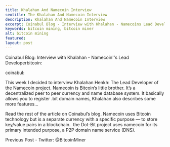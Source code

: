 ```yaml
---
title: Khalahan And Namecoin Interview
seotitle: The Khalahan And Namecoin Interview
description: Khalahan And Namecoin Interview
excerpt: Coinabul Blog - Interview with Khalahan - Namecoins Lead Developer bitcoin
keywords: bitcoin mining, bitcoin miner
alt: bitcoin mining
featured: 
layout: post
---
```

Coinabul Blog: Interview with Khalahan - Namecoin''s Lead Developerbitcoin:

coinabul:

This week I decided to interview Khalahan Henkh: The Lead Developer of the Namecoin project. Namecoin is Bitcoin’s little brother. It’s a decentralized peer to peer currency and name database system. It basically allows you to register .bit domain names, Khalahan also describes some more features…

Read the rest of the article on Coinabul’s blog.
Namecoin uses Bitcoin technology but is a separate currency with a specific purpose — to store key/value pairs in a blockchain.  the Dot-Bit project uses namecoin for its primary intended purpose, a P2P domain name service (DNS).

Previous Post - Twitter: @BitcoinMiner
